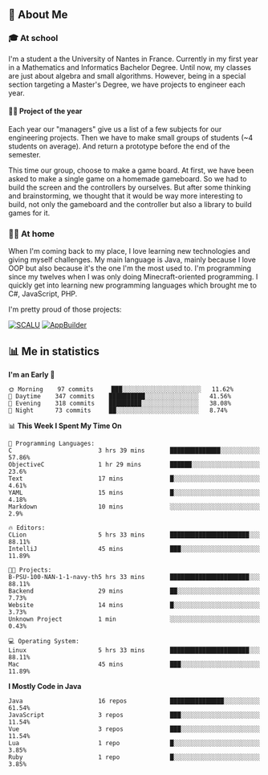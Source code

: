 ## 👀 About Me

### 🎓 At school

I'm a student a the University of Nantes in France. Currently in my first year in a Mathematics and Informatics Bachelor Degree. Until now, my classes are just about algebra and small algorithms. However, being in a special section targeting a Master's Degree, we have projects to engineer each year. 

#### 🔧🔬 Project of the year

Each year our "managers" give us a list of a few subjects for our engineering projects. Then we have to make small groups of students (~4 students on average). And return a prototype before the end of the semester.

This time our group, choose to make a game board. At first, we have been asked to make a single game on a homemade gameboard. So we had to build the screen and the controllers by ourselves. 
But after some thinking and brainstorming, we thought that it would be way more interesting to build, not only the gameboard and the controller but also a library to build games for it.

### 👨‍💻 At home

When I'm coming back to my place, I love learning new technologies and giving myself challenges. My main language is Java, mainly because I love OOP but also because it's the one I'm the most used to. I'm programming since my twelves when I was only doing Minecraft-oriented programming.  I quickly get into learning new programming languages which brought me to C#, JavaScript, PHP. 

I'm pretty proud of those projects:

[![SCALU](https://github-readme-stats.vercel.app/api/pin?username=renardfute&repo=SCALU)](https://github.com/renardfute/scalu)
[![AppBuilder](https://github-readme-stats.vercel.app/api/pin?username=pulsedev2&repo=AppBuilder)](https://github.com/pulsedev2/AppBuilder)

## 📊 Me in statistics
<!--START_SECTION:waka-->
**I'm an Early 🐤** 

```text
🌞 Morning    97 commits     ███░░░░░░░░░░░░░░░░░░░░░░   11.62% 
🌆 Daytime    347 commits    ██████████░░░░░░░░░░░░░░░   41.56% 
🌃 Evening    318 commits    █████████░░░░░░░░░░░░░░░░   38.08% 
🌙 Night      73 commits     ██░░░░░░░░░░░░░░░░░░░░░░░   8.74%

```


📊 **This Week I Spent My Time On** 

```text
💬 Programming Languages: 
C                        3 hrs 39 mins       ██████████████░░░░░░░░░░░   57.86% 
ObjectiveC               1 hr 29 mins        ██████░░░░░░░░░░░░░░░░░░░   23.6% 
Text                     17 mins             █░░░░░░░░░░░░░░░░░░░░░░░░   4.61% 
YAML                     15 mins             █░░░░░░░░░░░░░░░░░░░░░░░░   4.18% 
Markdown                 10 mins             ░░░░░░░░░░░░░░░░░░░░░░░░░   2.9%

🔥 Editors: 
CLion                    5 hrs 33 mins       ██████████████████████░░░   88.11% 
IntelliJ                 45 mins             ███░░░░░░░░░░░░░░░░░░░░░░   11.89%

🐱‍💻 Projects: 
B-PSU-100-NAN-1-1-navy-th5 hrs 33 mins       ██████████████████████░░░   88.11% 
Backend                  29 mins             ██░░░░░░░░░░░░░░░░░░░░░░░   7.73% 
Website                  14 mins             █░░░░░░░░░░░░░░░░░░░░░░░░   3.73% 
Unknown Project          1 min               ░░░░░░░░░░░░░░░░░░░░░░░░░   0.43%

💻 Operating System: 
Linux                    5 hrs 33 mins       ██████████████████████░░░   88.11% 
Mac                      45 mins             ███░░░░░░░░░░░░░░░░░░░░░░   11.89%

```

**I Mostly Code in Java** 

```text
Java                     16 repos            ███████████████░░░░░░░░░░   61.54% 
JavaScript               3 repos             ███░░░░░░░░░░░░░░░░░░░░░░   11.54% 
Vue                      3 repos             ███░░░░░░░░░░░░░░░░░░░░░░   11.54% 
Lua                      1 repo              █░░░░░░░░░░░░░░░░░░░░░░░░   3.85% 
Ruby                     1 repo              █░░░░░░░░░░░░░░░░░░░░░░░░   3.85%

```



<!--END_SECTION:waka-->
